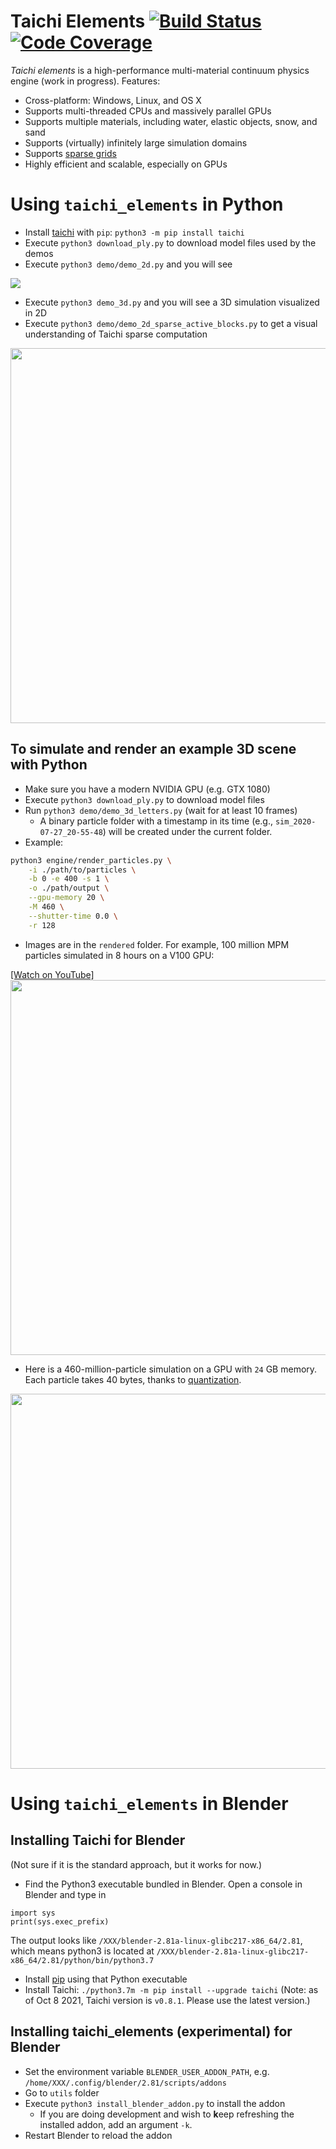 # Taichi Elements [![Build Status](https://travis-ci.com/taichi-dev/taichi_elements.svg?branch=master)](https://travis-ci.com/taichi-dev/taichi_elements) [![Code Coverage](https://codecov.io/gh/taichi-dev/taichi_elements/branch/master/graph/badge.svg)](https://codecov.io/gh/taichi-dev/taichi_elements)
*Taichi elements* is a high-performance multi-material continuum physics engine (work in progress). Features:

- Cross-platform: Windows, Linux, and OS X
- Supports multi-threaded CPUs and massively parallel GPUs
- Supports multiple materials, including water, elastic objects, snow, and sand
- Supports (virtually) infinitely large simulation domains
- Supports [sparse grids](https://docs.taichi.graphics/lang/articles/advanced/sparse)
- Highly efficient and scalable, especially on GPUs

# Using `taichi_elements` in Python
 - Install [taichi](https://github.com/taichi-dev/taichi) with `pip`: `python3 -m pip install taichi`
 - Execute `python3 download_ply.py` to download model files used by the demos
 - Execute `python3 demo/demo_2d.py` and you will see

<img src="https://github.com/yuanming-hu/public_files/raw/master/graphics/elements/demo_2d.gif">
 
 - Execute `python3 demo_3d.py` and you will see a 3D simulation visualized in 2D
 - Execute `python3 demo/demo_2d_sparse_active_blocks.py` to get a visual understanding of Taichi sparse computation

<img src="https://raw.githubusercontent.com/taichi-dev/public_files/master/taichi_elements/sparse_mpm_active_blocks.gif" height="600px">

## To simulate and render an example 3D scene with Python
- Make sure you have a modern NVIDIA GPU (e.g. GTX 1080)
- Execute `python3 download_ply.py` to download model files
- Run `python3 demo/demo_3d_letters.py` (wait for at least 10 frames)
   - A binary particle folder with a timestamp in its time (e.g., `sim_2020-07-27_20-55-48`) will be created under the current folder.
- Example:

 ```bash
python3 engine/render_particles.py \
     -i ./path/to/particles \
     -b 0 -e 400 -s 1 \
     -o ./path/output \
     --gpu-memory 20 \
     -M 460 \
     --shutter-time 0.0 \
     -r 128
```
   
 - Images are in the `rendered` folder. For example, 100 million MPM particles simulated in 8 hours on a V100 GPU:

[[Watch on YouTube]](https://youtu.be/klMDVUzFFnk)
<img src="https://raw.githubusercontent.com/taichi-dev/public_files/master/taichi_elements/100Mparticles.jpg" height="600px">

- Here is a 460-million-particle simulation on a GPU with `24` GB memory. Each particle takes 40 bytes, thanks to [quantization](https://github.com/taichi-dev/quantaichi).

<img src="https://github.com/taichi-dev/public_files/raw/master/taichi_elements/460M.jpg" height="600px">

# Using `taichi_elements` in Blender

## Installing Taichi for Blender
(Not sure if it is the standard approach, but it works for now.)
 - Find the Python3 executable bundled in Blender. Open a console in Blender and type in
 ```
 import sys
 print(sys.exec_prefix)
 ```
  The output looks like `/XXX/blender-2.81a-linux-glibc217-x86_64/2.81`, which means python3 is located at `/XXX/blender-2.81a-linux-glibc217-x86_64/2.81/python/bin/python3.7`
 - Install [pip](https://pip.pypa.io/en/stable/installing/) using that Python executable
 - Install Taichi: `./python3.7m -m pip install --upgrade taichi` (Note: as of Oct 8 2021, Taichi version is `v0.8.1`. Please use the latest version.)

## Installing taichi_elements (experimental) for Blender
 - Set the environment variable `BLENDER_USER_ADDON_PATH`, e.g. `/home/XXX/.config/blender/2.81/scripts/addons`
 - Go to `utils` folder
 - Execute `python3 install_blender_addon.py` to install the addon
   - If you are doing development and wish to **k**eep refreshing the installed addon, add an argument `-k`.
 - Restart Blender to reload the addon
